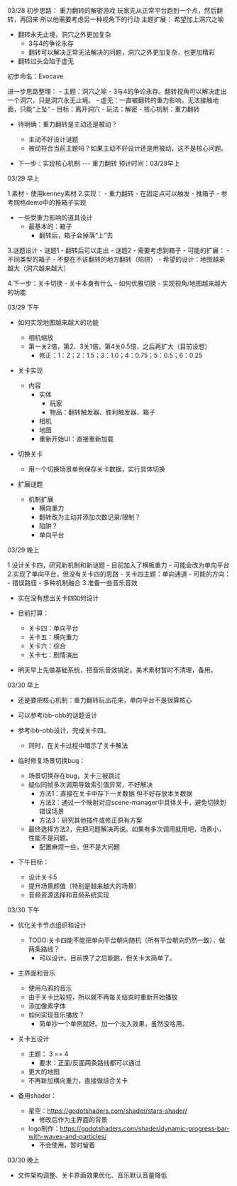 03/28
初步思路：
重力翻转的解密游戏
玩家先从正常平台跑到一个点，然后翻转，再回来
所以他需要考虑另一种视角下的行动 
主题扩展：
希望加上洞穴之喻
- 翻转永无止境，洞穴之外更加复杂
	- 3与4的争论永存
	- 翻转可以解决正常无法解决的问题，洞穴之外更加复杂，也更加精彩
- 翻转过头会陷于虚无


初步命名：Exocave

进一步思路整理：
	- 主题：洞穴之喻
		- 3与4的争论永存。翻转视角可以解决走出一个洞穴，只是洞穴永无止境。
		- 虚无：一直被翻转的重力影响，无法接触地面，只能“上坠”
	- 目标：离开洞穴
	- 玩法：解密
	- 核心机制：重力翻转

- 待明确：重力翻转是主动还是被动？
	- 主动不好设计谜题
	- 被动符合当前主题吗？如果主动不好设计还是用被动，这不是核心问题。

- 下一步：实现核心机制 --- 重力翻转 预计时间：03/29早上

03/29 早上

1.素材
	- 使用kenney素材
2.实现：
	- 重力翻转
		- 在固定点可以触发
	- 推箱子
		- 参考网格demo中的推箱子实现
- 一些受重力影响的道具设计
	- 最基本的：箱子
		- 翻转后，箱子会掉落“上”去

3.谜题设计
	- 谜题1
		- 翻转后可以走出
	- 谜题2
		- 需要考虑到箱子
	- 可能的扩展：
		- 不同类型的箱子
		- 不要在不该翻转的地方翻转（陷阱）
	- 希望的设计：地图越来越大（洞穴越来越大）

4.下一步：关卡切换
	- 关卡本身有什么
	- 如何优雅切换
	- 实现视角/地图越来越大的功能

03/29 下午

- 如何实现地图越来越大的功能
	- 相机缩放
	- 第一关2倍，第2、3关1倍，第4关0.5倍，之后再扩大（目前设想）
		- 修正：1：2；2：1.5；3：1.0；4：0.75；5：0.5；6：0.25

- 关卡实现
	- 内容
		- 实体
			- 玩家
			- 物品：翻转触发器、胜利触发器、箱子
		- 相机
		- 地图
		- 重新开始UI：直接重新加载
- 切换关卡
	- 用一个切换场景单例保存关卡数据，实行具体切换

- 扩展谜题
	- 机制扩展
		- 横向重力
		- 翻转改为主动并添加次数记录/限制？
		- 陷阱？
		- 单向平台

03/29 晚上

1.设计关卡四，研究新机制和新谜题
	- 目前加入了横板重力
	- 可能会改为单向平台
2.实现了单向平台，但没有关卡四的思路
	- 关卡四主题：单向通道
	- 可能的方向：
		- 错误路径
		- 多种机制融合
3.准备一些音乐音效

- 实在没有想出关卡四如何设计

- 目前打算：
	- 关卡四：单向平台
	- 关卡五：横向重力
	- 关卡六：综合
	- 关卡七：剧情演出

- 明天早上先做基础系统，把音乐音效搞定。美术素材暂时不清理，备用。

03/30 早上

- 还是要把核心机制：重力翻转玩出花来，单向平台不是很算核心
- 可以参考ibb-obb的谜题设计

- 参考ibb-obb设计，完成关卡四。
	- 同时，在关卡过程中暗示了关卡解法

- 临时修复场景切换bug：
	- 场景切换存在bug，关卡三被跳过
	- 疑似同帧多次调用导致索引值异常，不好解决
		- 方法1：直接在关卡中存下一关数据  但不好存放本关数据
		- 方法2：通过一个映射对应scene-manager中具体关卡，避免切换到错误场景
		- 方法3：研究其他插件或修正原有方案
	- 最终选择方法2，先把问题解决再说。如果有多次调用就用吧，场景小，性能不是问题。
		- 配置麻烦一些，但不是大问题

- 下午目标：
	- 设计关卡5
	- 提升场景颜值（特别是越来越大的场景）
	- 音频资源选择和音频系统实现

03/30 下午

- 优化关卡节点组织和设计
	- TODO:关卡四能不能把单向平台朝向随机（所有平台朝向仍然一致），做两条路线？
		- 可以设计。目前换了之后能跑，但关卡太简单了。

- 主界面和音乐
	- 使用乌鸦的音乐
	- 由于关卡比较短，所以就不再每关结束时重新开始播放
	- 添加像素字体
	- 如何实现音乐播放？
		- 简单抄一个单例就好。加一个淡入效果，虽然没啥用。

- 关卡五设计
	- 主题： 3 == 4
		- 要求：正面/反面两条路线都可以通过
	- 更大的地图
	- 不再新加横向重力，直接做综合关卡

- 备用shader：
	- 星空：https://godotshaders.com/shader/stars-shader/
		- 修改后作为主界面的背景
	- logo制作：https://godotshaders.com/shader/dynamic-progress-bar-with-waves-and-particles/
		- 不会使用，暂时留着

03/30 晚上

- 文件架构调整、关卡界面效果优化、音乐默认音量降低
